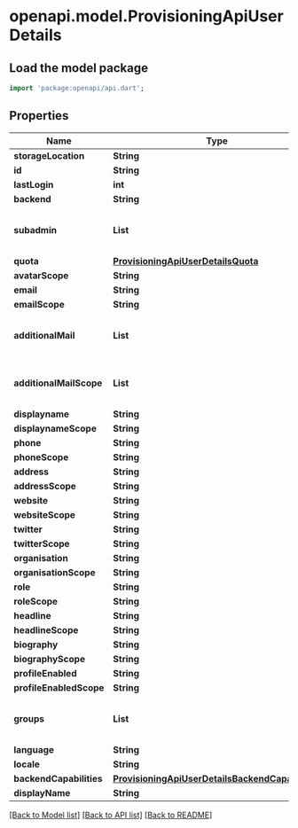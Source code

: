 # openapi.model.ProvisioningApiUserDetails

## Load the model package
```dart
import 'package:openapi/api.dart';
```

## Properties
Name | Type | Description | Notes
------------ | ------------- | ------------- | -------------
**storageLocation** | **String** |  | [optional] 
**id** | **String** |  | [optional] 
**lastLogin** | **int** |  | [optional] 
**backend** | **String** |  | [optional] 
**subadmin** | **List<String>** |  | [optional] [default to const []]
**quota** | [**ProvisioningApiUserDetailsQuota**](ProvisioningApiUserDetailsQuota.md) |  | [optional] 
**avatarScope** | **String** |  | [optional] 
**email** | **String** |  | [optional] 
**emailScope** | **String** |  | [optional] 
**additionalMail** | **List<String>** |  | [optional] [default to const []]
**additionalMailScope** | **List<String>** |  | [optional] [default to const []]
**displayname** | **String** |  | [optional] 
**displaynameScope** | **String** |  | [optional] 
**phone** | **String** |  | [optional] 
**phoneScope** | **String** |  | [optional] 
**address** | **String** |  | [optional] 
**addressScope** | **String** |  | [optional] 
**website** | **String** |  | [optional] 
**websiteScope** | **String** |  | [optional] 
**twitter** | **String** |  | [optional] 
**twitterScope** | **String** |  | [optional] 
**organisation** | **String** |  | [optional] 
**organisationScope** | **String** |  | [optional] 
**role** | **String** |  | [optional] 
**roleScope** | **String** |  | [optional] 
**headline** | **String** |  | [optional] 
**headlineScope** | **String** |  | [optional] 
**biography** | **String** |  | [optional] 
**biographyScope** | **String** |  | [optional] 
**profileEnabled** | **String** |  | [optional] 
**profileEnabledScope** | **String** |  | [optional] 
**groups** | **List<String>** |  | [optional] [default to const []]
**language** | **String** |  | [optional] 
**locale** | **String** |  | [optional] 
**backendCapabilities** | [**ProvisioningApiUserDetailsBackendCapabilities**](ProvisioningApiUserDetailsBackendCapabilities.md) |  | [optional] 
**displayName** | **String** |  | [optional] 

[[Back to Model list]](../README.md#documentation-for-models) [[Back to API list]](../README.md#documentation-for-api-endpoints) [[Back to README]](../README.md)


